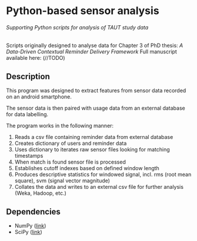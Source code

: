 # Python-based sensor analysis
###### Supporting Python scripts for analysis of TAUT study data

Scripts originally designed to analyse data for Chapter 3 of PhD thesis: *A Data-Driven Contextual Reminder Delivery Framework*
Full manuscript available here: (//TODO)

## Description
This program was designed to extract features from sensor data recorded on an android smartphone.

The sensor data is then paired with usage data from an external database for data labelling.

The program works in the following manner:

1. Reads a csv file containing reminder data from external database
2. Creates dictionary of users and reminder data
3. Uses dictionary to iterates raw sensor files looking for matching timestamps
4. When match is found sensor file is processed
5. Establishes cutoff indexes based on defined window length
6. Produces descriptive statistics for windowed signal, incl. rms (root mean square), svm (signal vector magnitude)
7. Collates the data and writes to an external csv file for further analysis (Weka, Hadoop, etc.)

## Dependencies
* NumPy ([link](http://www.numpy.org))
* SciPy ([link](http://www.scipy.org))
